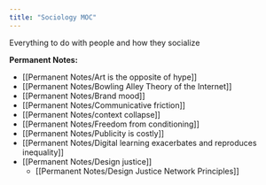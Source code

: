```yaml
---
title: "Sociology MOC"
---
```

Everything to do with people and how they socialize

**Permanent Notes:**
+ [[Permanent Notes/Art is the opposite of hype]]
+ [[Permanent Notes/Bowling Alley Theory of the Internet]]
+ [[Permanent Notes/Brand mood]]
+ [[Permanent Notes/Communicative friction]]
+ [[Permanent Notes/context collapse]]
+ [[Permanent Notes/Freedom from conditioning]]
+ [[Permanent Notes/Publicity is costly]]
+ [[Permanent Notes/Digital learning exacerbates and reproduces inequality]]
+ [[Permanent Notes/Design justice]]
	+ [[Permanent Notes/Design Justice Network Principles]]
